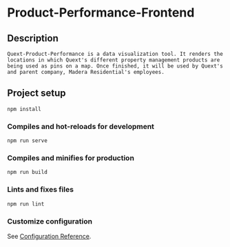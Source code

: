 # Product-Performance-Frontend

## Description
```
Quext-Product-Performance is a data visualization tool. It renders the locations in which Quext's different property management products are being used as pins on a map. Once finished, it will be used by Quext's and parent company, Madera Residential's employees.
```
## Project setup
```
npm install
```

### Compiles and hot-reloads for development
```
npm run serve
```

### Compiles and minifies for production
```
npm run build
```

### Lints and fixes files
```
npm run lint
```

### Customize configuration
See [Configuration Reference](https://cli.vuejs.org/config/).
